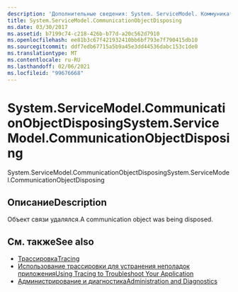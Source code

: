 ```yaml
---
description: 'Дополнительные сведения: System. ServiceModel. Коммуникатионобжектдиспосинг'
title: System.ServiceModel.CommunicationObjectDisposing
ms.date: 03/30/2017
ms.assetid: b7199c74-c218-426b-b77d-a20c562d7910
ms.openlocfilehash: ee81b3c67f421932410bb6bf793e7f790415db10
ms.sourcegitcommit: ddf7edb67715a5b9a45e3dd44536dabc153c1de0
ms.translationtype: MT
ms.contentlocale: ru-RU
ms.lasthandoff: 02/06/2021
ms.locfileid: "99676668"
---
```

# <a name="systemservicemodelcommunicationobjectdisposing"></a><span data-ttu-id="f60d3-103">System.ServiceModel.CommunicationObjectDisposing</span><span class="sxs-lookup"><span data-stu-id="f60d3-103">System.ServiceModel.CommunicationObjectDisposing</span></span>

<span data-ttu-id="f60d3-104">System.ServiceModel.CommunicationObjectDisposing</span><span class="sxs-lookup"><span data-stu-id="f60d3-104">System.ServiceModel.CommunicationObjectDisposing</span></span>  
  
## <a name="description"></a><span data-ttu-id="f60d3-105">Описание</span><span class="sxs-lookup"><span data-stu-id="f60d3-105">Description</span></span>  

 <span data-ttu-id="f60d3-106">Объект связи удалялся.</span><span class="sxs-lookup"><span data-stu-id="f60d3-106">A communication object was being disposed.</span></span>  
  
## <a name="see-also"></a><span data-ttu-id="f60d3-107">См. также</span><span class="sxs-lookup"><span data-stu-id="f60d3-107">See also</span></span>

- [<span data-ttu-id="f60d3-108">Трассировка</span><span class="sxs-lookup"><span data-stu-id="f60d3-108">Tracing</span></span>](index.md)
- [<span data-ttu-id="f60d3-109">Использование трассировки для устранения неполадок приложения</span><span class="sxs-lookup"><span data-stu-id="f60d3-109">Using Tracing to Troubleshoot Your Application</span></span>](using-tracing-to-troubleshoot-your-application.md)
- [<span data-ttu-id="f60d3-110">Администрирование и диагностика</span><span class="sxs-lookup"><span data-stu-id="f60d3-110">Administration and Diagnostics</span></span>](../index.md)
